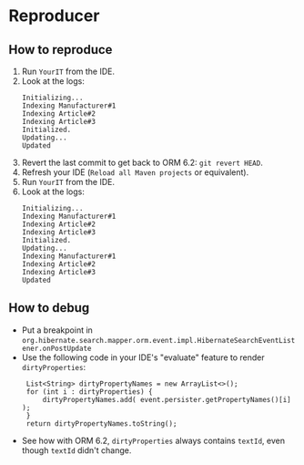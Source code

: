 # Reproducer

## How to reproduce

1. Run `YourIT` from the IDE.
2. Look at the logs:
   ```
   Initializing...
   Indexing Manufacturer#1
   Indexing Article#2
   Indexing Article#3
   Initialized.
   Updating...
   Updated
   ```
3. Revert the last commit to get back to ORM 6.2: `git revert HEAD`.
4. Refresh your IDE (`Reload all Maven projects` or equivalent).
5. Run `YourIT` from the IDE.
6. Look at the logs:
   ```
   Initializing...
   Indexing Manufacturer#1
   Indexing Article#2
   Indexing Article#3
   Initialized.
   Updating...
   Indexing Manufacturer#1
   Indexing Article#2
   Indexing Article#3
   Updated
   ```

## How to debug

* Put a breakpoint in `org.hibernate.search.mapper.orm.event.impl.HibernateSearchEventListener.onPostUpdate`
* Use the following code in your IDE's "evaluate" feature to render `dirtyProperties`:
  ```
   List<String> dirtyPropertyNames = new ArrayList<>();
   for (int i : dirtyProperties) {
       dirtyPropertyNames.add( event.persister.getPropertyNames()[i] );
   }
   return dirtyPropertyNames.toString();
   ```
* See how with ORM 6.2, `dirtyProperties` always contains `textId`,
  even though `textId` didn't change.